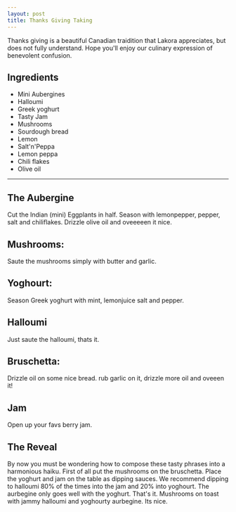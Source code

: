 ```yaml
---
layout: post
title: Thanks Giving Taking
---
```


Thanks giving is a beautiful Canadian traidition that Lakora appreciates, but does not
fully understand. Hope you'll enjoy our culinary expression of benevolent confusion.

Ingredients
---------------

- Mini Aubergines
- Halloumi
- Greek yoghurt
- Tasty Jam
- Mushrooms
- Sourdough bread
- Lemon
- Salt'n'Peppa
- Lemon peppa
- Chili flakes
- Olive oil

----------------


## The Aubergine

Cut the Indian (mini) Eggplants in half. Season with lemonpepper, pepper, salt and chiliflakes. Drizzle olive oil and oveeeeen it nice.

## Mushrooms:

Saute the mushrooms simply with butter and garlic.

## Yoghourt:

Season Greek yoghurt with mint, lemonjuice salt and pepper.

## Halloumi

Just saute the halloumi, thats it.

## Bruschetta:

Drizzle oil on some nice bread. rub garlic on it, drizzle more oil and oveeen it!

## Jam
Open up your favs berry jam.

## The Reveal

By now you must be wondering how to compose these tasty phrases into a harmonious haiku. 
First of all put the mushrooms on the bruschetta. Place the yoghurt and jam on the table as dipping sauces.
We recommend dipping to halloumi 80% of the times into the jam and 20% into yoghourt. The aurbegine only goes
well with the yoghurt. That's it. Mushrooms on toast with jammy halloumi and yoghourty aurbegine. Its nice.
